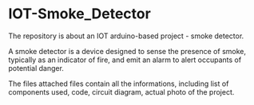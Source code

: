 # IOT-Smoke_Detector
The repository is about an IOT arduino-based project - smoke detector.

A smoke detector is a device designed to sense the presence of smoke, 
typically as an indicator of fire, and emit an alarm to alert occupants of potential danger.

The  files attached files contain all the informations, including list of components used, code, circuit diagram, 
actual photo of the project.

